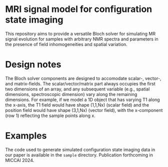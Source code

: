 # MRI signal model for configuration state imaging
This repository aims to provide a versatile Bloch solver for simulating MR signal evolution for samples with arbitrary NMR spectra and parameters in the presence of field inhomogeneities and spatial variation.

# Design notes
The Bloch solver components are designed to accomodate scalar-, vector-, and matrix-fields. The scalar/vector/matrix part always occupies the first two dimensions of an array, and any subsequent variable (e.g., spatial dimensions, spectroscopic dimension) vary along the remaining dimensions. For example, if we model a 1D object that has varying T1 along the x-axis, the T1 field would have shape (1,1,Nx) (scalar field) and the position field would have shape (3,1,Nx) (vector field), with the x-component (row 1) reflecting the sample points along x.

# Examples
The code used to generate simulated configuration state imaging data in our paper is available in the `sample` directory. Publication forthcoming in MICCAI 2024.
